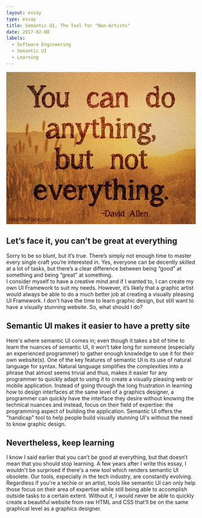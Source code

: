 ```yaml
---
layout: essay
type: essay
title: Semantic UI, The Tool for "Non-Artists"
date: 2017-02-08
labels:
  - Software Engineering
  - Semantic UI
  - Learning
---
```


<img class="ui medium centered image" src="../images/anything-but-not-everything.jpg">

## Let’s face it, you can’t be great at everything
Sorry to be so blunt, but it’s true. There’s simply not enough time to master every single craft you’re interested in. Yes, everyone can be decently skilled at a lot of tasks, but there’s a clear difference between being “good” at something and being “great” at something.  
I consider myself to have a creative mind and if I wanted to, I can create my own UI Framework to suit my needs. However, it’s likely that a graphic artist would always be able to do a much better job at creating a visually pleasing UI Framework. I don't have the time to learn graphic design, but still want to have a visually stunning website. So, what should I do?

## Semantic UI makes it easier to have a pretty site
Here's where semantic UI comes in; even though it takes a bit of time to learn the nuances of semantic UI, it won’t take long for someone (especially an experienced programmer) to gather enough knowledge to use it for their own website(s). One of the key features of semantic UI is its use of natural language for syntax. Natural language simplifies the complexities into a phrase that almost seems trivial and thus, makes it easier for any programmer to quickly adapt to using it to create a visually pleasing web or mobile application. Instead of going through the long frustration in learning how to design interfaces at the same level of a graphics designer, a programmer can quickly have the interface they desire without knowing the technical nuances and instead, focus on their field of expertise: the programming aspect of building the application. Semantic UI offers the "handicap" tool to help people build visually stunning UI's without the need to know graphic design.

## Nevertheless, keep learning
I know I said earlier that you can’t be good at everything, but that doesn’t mean that you should stop learning. A few years after I write this essay, I wouldn't be surprised if there's a new tool which renders semantic UI obsolete. Our tools, especially in the tech industry, are constantly evolving. Regardless if you're a techie or an artist, tools like semantic UI can only help those focus on their area of expertise while still being able to accomplish outside tasks to a certain extent. Without it, I would never be able to quickly create a beautiful website from raw HTML and CSS that’ll be on the same graphical level as a graphics designer.
